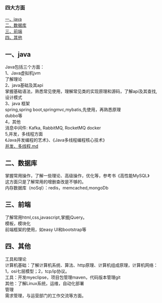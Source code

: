 ### 四大方面
[一、java](#1)  
[二、数据库](#2)  
[三、前端](#3)  
[四、其他](#4)  
####  <h2 id = "1">一、java </h2>
Java包括三个方面：   
1、Java虚拟机jvm  
     了解理论  
2、java基础及其api  
     掌握基础语法，熟悉常见使用，理解常见类的实现原理和源码，了解api及其查找, 设计模式  
3、java 框架  
     spring,spring boot,springmvc,mybatis,先使用，再熟悉原理  
     dubbo等  
4，其他  
    消息中间件:  Kafka, RabbitMQ, RocketMQ  docker  
5,并发，多线程方面  
  《Java并发编程的艺术》、《Java多线程编程核心技术》  
  [并发、多线程.md](https://github.com/hannibal2017/studyRecord/blob/master/java/%E5%B9%B6%E5%8F%91%E3%80%81%E5%A4%9A%E7%BA%BF%E7%A8%8B.md)
####  <h2 id = "2">二、数据库 </h2>
 掌握常用操作，了解一些理论、高级操作，优化等，参考书《高性能MySQL》  
这方面只是了解常用的增删查改是不够的。  
内存数据库（noSql）：redis，memcached,mongoDb  
####  <h2 id = "3">三、前端 </h2>
了解常用html,css,javascript,掌握jQuery。  
模板，模块化  
前端框架的使用，如easy UI和bootstrap等   
#### <h2 id = "4">四、其他 </h2>
 工具和理论  
 计算机基础：了解计算机系统、算法、http原理、计算机组成原理，计算机网络： 1，osi七层模型；2，tcp/ip协议。  
 工具：开发myeclipse，项目包管理maven，代码版本管理git  
 其他：了解Linux系统，运维，自动化部署  
 管理  
 需求管理，与运营部门的工作交流等方面。  



